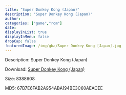 ```yaml
---
title: "Super Donkey Kong (Japan)"
description: "Super Donkey Kong (Japan)"
author: 
categories: ["game","rom"]
date: 
displayInList: true
displayInMenu: false
dropCap: false
featuredImage: /img/gba/Super Donkey Kong [Japan].jpg
---
```


Description: Super Donkey Kong (Japan)

Download: <a style="text-decoration:underline;" href="https://mega.nz/#!bLQGHALT!nGJmZ2VSG__YIoJ2Jzdjp33CQ42O2NLyk_feHkwLcn8" target = "_blank" rel = "nofollow" > Super Donkey Kong (Japan)</a>

Size: 8388608

MD5: 67B7E6FAB2A954ABA194BE3C60AEACEE

